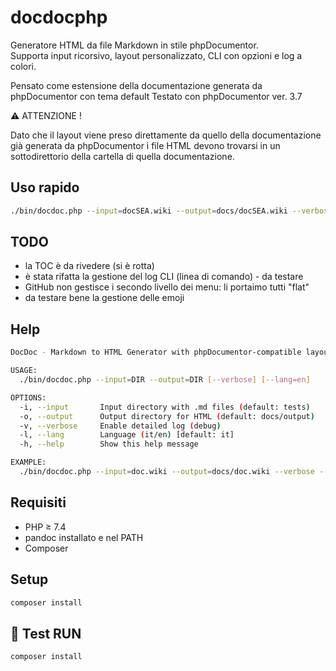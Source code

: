 # docdocphp

Generatore HTML da file Markdown in stile phpDocumentor.  
Supporta input ricorsivo, layout personalizzato, CLI con opzioni e log a colori.

Pensato come estensione della documentazione generata da phpDocumentor con tema default
Testato con phpDocumentor ver. 3.7

⚠️ ATTENZIONE !

Dato che il layout viene preso direttamente da quello della documentazione già generata
da phpDocumentor i file HTML devono trovarsi in un sottodirettorio della cartella
di quella documentazione.

## Uso rapido

```bash
./bin/docdoc.php --input=docSEA.wiki --output=docs/docSEA.wiki --verbose
```

## TODO

- la TOC è da rivedere (si è rotta)
- è stata rifatta la gestione del log CLI (linea di comando) - da testare
- GitHub non gestisce i secondo livello dei menu: li portaimo tutti "flat" 
- da testare bene la gestione delle emoji

## Help
```bash
DocDoc - Markdown to HTML Generator with phpDocumentor-compatible layout

USAGE:
  ./bin/docdoc.php --input=DIR --output=DIR [--verbose] [--lang=en]

OPTIONS:
  -i, --input       Input directory with .md files (default: tests)
  -o, --output      Output directory for HTML (default: docs/output)
  -v, --verbose     Enable detailed log (debug)
  -l, --lang        Language (it/en) [default: it]
  -h, --help        Show this help message

EXAMPLE:
  ./bin/docdoc.php --input=doc.wiki --output=docs/doc.wiki --verbose --lang=en

```

## Requisiti

- PHP ≥ 7.4
- pandoc installato e nel PATH
- Composer

## Setup

```bash
composer install
```

## 🧪 Test RUN

```bash
composer install
```